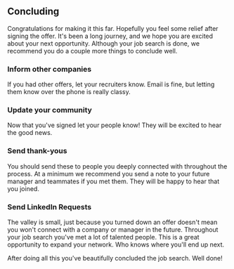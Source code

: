 ## Concluding
Congratulations for making it this far. Hopefully you feel some relief after signing the offer. It's been a long journey, and we hope you are excited about your next opportunity. Although your job search is done, we recommend you do a couple more things to conclude well.

### Inform other companies
If you had other offers, let your recruiters know. Email is fine, but letting them know over the phone is really classy.

### Update your community
Now that you've signed let your people know! They will be excited to hear the good news.

### Send thank-yous
You should send these to people you deeply connected with throughout the process. At a minimum we recommend you send a note to your future manager and teammates if you met them. They will be happy to hear that you joined.

### Send LinkedIn Requests
The valley is small, just because you turned down an offer doesn't mean you won't connect with a company or manager in the future. Throughout your job search you've met a lot of talented people. This is a great opportunity to expand your network. Who knows where you'll end up next.

After doing all this you've beautifully concluded the job search. Well done!
